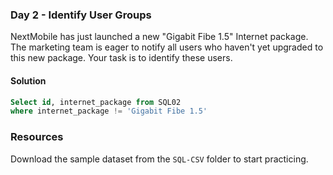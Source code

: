 ###  Day 2 - Identify User Groups

NextMobile has just launched a new "Gigabit Fibe 1.5" Internet package. The marketing team is eager to notify all users who haven't yet upgraded to this new package. Your task is to identify these users.

#### Solution
```sql
Select id, internet_package from SQL02
where internet_package != 'Gigabit Fibe 1.5'
```

### Resources

Download the sample dataset from the `SQL-CSV` folder to start practicing.
